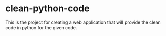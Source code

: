# clean-python-code
This is the project for creating a web application that will provide the clean code in python for the given code.

